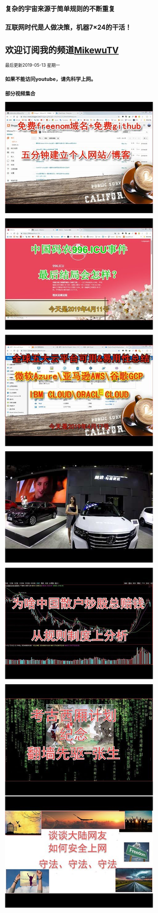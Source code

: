 ##   复杂的宇宙来源于简单规则的不断重复
## 互联网时代是人做决策，机器7×24的干活！
# 欢迎订阅我的频道[MikewuTV](https://www.youtube.com/channel/UCuTeTj6YJOC8LfX3ggCwV1Q)


最后更新2019-05-13  星期一
### 如果不能访问youtube，请先科学上网。

### 部分视频集合
 [![pic](/image/hqdefaffult.jpg)](https://www.youtube.com/watch?v=lwQ3ANy0O5c) 

 [![996结局](image/6a7067.jpeg)](https://www.youtube.com/embed/NuP_iOCEocg) 

[![sanhu](/image/hqdefddault.jpg)](https://www.youtube.com/watch?v=Wyj26OsRCZY)

[![sanhu](/image/hqdefddfault.jpg)](https://www.youtube.com/watch?v=5w3pJvSk7Ek)

[![sanhu](/image/gushihult.jpg)](https://www.youtube.com/watch?v=Qi32LRFolew)







[![sanhu](/image/hqdefault2.jpg)](https://www.youtube.com/watch?v=OpO43MLHu1E)
[![sanhu](/image/hqdefault3.jpg)](https://www.youtube.com/watch?v=AOV6uZamSxo)



